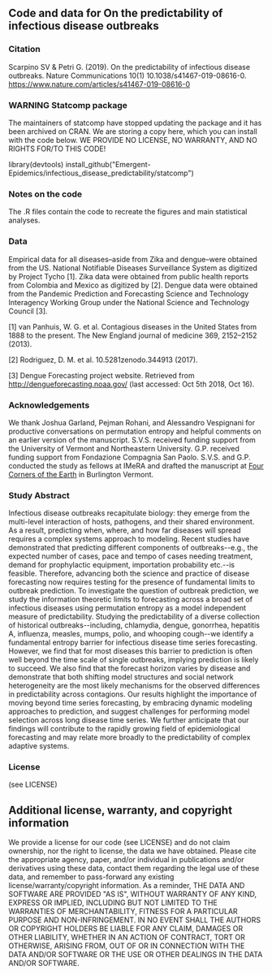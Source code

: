 ## Code and data for On the predictability of infectious disease outbreaks

### Citation
Scarpino SV & Petri G. (2019). On the predictability of infectious disease outbreaks. Nature Communications 10(1) 10.1038/s41467-019-08616-0. https://www.nature.com/articles/s41467-019-08616-0

### WARNING Statcomp package
The maintainers of statcomp have stopped updating the package and it has been archived on CRAN.  We are storing a copy here, which you can install with the code below.  WE PROVIDE NO LICENSE, NO WARRANTY, AND NO RIGHTS FOR/TO THIS CODE!

library(devtools)
install_github("Emergent-Epidemics/infectious_disease_predictability/statcomp")

### Notes on the code
The .R files contain the code to recreate the figures and main statistical analyses. 

### Data
Empirical data for all diseases–aside from Zika and dengue–were obtained from the US. National
Notifiable Diseases Surveillance System as digitized by Project Tycho [1]. Zika data were obtained from public health reports from Colombia and Mexico as digitized by [2].  Dengue data were obtained from the Pandemic Prediction and Forecasting Science and Technology Interagency Working Group under the National Science and Technology Council [3].

[1] van Panhuis, W. G. et al. Contagious diseases in the United States from 1888 to the
present. The New England journal of medicine 369, 2152–2152 (2013).

[2] Rodriguez, D. M. et al. 10.5281zenodo.344913 (2017).

[3]  Dengue Forecasting project website. Retrieved from http://dengueforecasting.noaa.gov/  (last accessed: Oct 5th  2018, Oct 16).

### Acknowledgements
We thank Joshua Garland, Pejman Rohani, and Alessandro Vespignani for productive conversations on permutation entropy and helpful comments on an earlier version of the manuscript. S.V.S. received funding support from the University of Vermont and Northeastern University. G.P. received funding support from Fondazione Compagnia San Paolo. S.V.S. and G.P. conducted the study as fellows at IMeRA and drafted the manuscript at [Four Corners of the Earth](https://www.instagram.com/fourcornersoftheearthdeli/) in Burlington Vermont.

### Study Abstract
Infectious disease outbreaks recapitulate biology: they emerge from the multi-level interaction of hosts, pathogens, and their shared environment.  As a result, predicting when, where, and how far diseases will spread requires a complex systems approach to modeling.  Recent studies have demonstrated that predicting different components of outbreaks--e.g., the expected number of cases, pace and tempo of cases needing treatment, demand for prophylactic equipment, importation probability etc.--is feasible.  Therefore, advancing both the science and practice of disease forecasting now requires testing for the presence of fundamental limits to outbreak prediction.  To investigate the question of outbreak prediction, we study the information theoretic limits to forecasting across a broad set of infectious diseases using permutation entropy as a model independent measure of predictability.  Studying the predictability of a diverse collection of historical outbreaks--including, chlamydia, dengue, gonorrhea, hepatitis A, influenza, measles, mumps, polio, and whooping cough--we identify a fundamental entropy barrier for infectious disease time series forecasting.  However, we find that for most diseases this barrier to prediction is often well beyond the time scale of single outbreaks, implying prediction is likely to succeed.  We also find that the forecast horizon varies by disease and demonstrate that both shifting model structures and social network heterogeneity are the most likely mechanisms for the observed differences in predictability across contagions.  Our results highlight the importance of moving beyond time series forecasting, by embracing dynamic modeling approaches to prediction, and suggest challenges for performing model selection across long disease time series.  We further anticipate that our findings will contribute to the rapidly growing field of epidemiological forecasting and may relate more broadly to the predictability of complex adaptive systems.

### License
(see LICENSE)

## Additional license, warranty, and copyright information
We provide a license for our code (see LICENSE) and do not claim ownership, nor the right to license, the data we have obtained.  Please cite the appropriate agency, paper, and/or individual in publications and/or derivatives using these data, contact them regarding the legal use of these data, and remember to pass-forward any existing license/warranty/copyright information.  As a reminder, THE DATA AND SOFTWARE ARE PROVIDED "AS IS", WITHOUT WARRANTY OF ANY KIND, EXPRESS OR IMPLIED, INCLUDING BUT NOT LIMITED TO THE WARRANTIES OF MERCHANTABILITY, FITNESS FOR A PARTICULAR PURPOSE AND NON-INFRINGEMENT. IN NO EVENT SHALL THE AUTHORS OR COPYRIGHT HOLDERS BE LIABLE FOR ANY CLAIM, DAMAGES OR OTHER LIABILITY, WHETHER IN AN ACTION OF CONTRACT, TORT OR OTHERWISE, ARISING FROM, OUT OF OR IN CONNECTION WITH THE DATA AND/OR SOFTWARE OR THE USE OR OTHER DEALINGS IN THE DATA AND/OR SOFTWARE.
